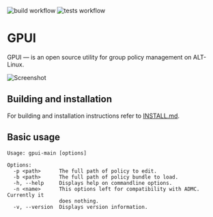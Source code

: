 ![build workflow](https://github.com/august-alt/gpui/actions/workflows/main.yml/badge.svg)
![tests workflow](https://github.com/august-alt/gpui/actions/workflows/test.yml/badge.svg)

# GPUI

GPUI — is an open source utility for group policy management on ALT-Linux.

![Screenshot](https://github.com/mchernigin/gpui/assets/59616661/a44fd0af-b657-47a3-8afd-0daa73808349)

## Building and installation

For building and installation instructions refer to [INSTALL.md](INSTALL.md).

## Basic usage

```
Usage: gpui-main [options]

Options:
  -p <path>      The full path of policy to edit.
  -b <path>      The full path of policy bundle to load.
  -h, --help     Displays help on commandline options.
  -n <name>      This options left for compatibility with ADMC. Currently it
                 does nothing.
  -v, --version  Displays version information.
```

